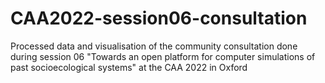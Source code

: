 # CAA2022-session06-consultation
Processed data and visualisation of the community consultation done during session 06 "Towards an open platform for computer simulations of past socioecological systems" at the CAA 2022 in Oxford
